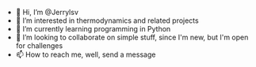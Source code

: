 - 👋 Hi, I’m @Jerrylsv
- 👀 I’m interested in thermodynamics and related projects
- 🌱 I’m currently learning programming in Python
- 💞️ I’m looking to collaborate on simple stuff, since I'm new, but I'm open for challenges
- 📫 How to reach me, well, send a message

<!---
Jerrylsv/Jerrylsv is a ✨ special ✨ repository because its `README.md` (this file) appears on your GitHub profile.
You can click the Preview link to take a look at your changes.
--->
